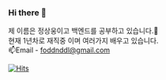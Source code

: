 ### Hi there 👋
제 이름은 정상웅이고 백엔드를 공부하고 있습니다.🌱</br>
현재 1년차로 재직중 이며 여러가지 배우고 있습니다.</br>
📫Email - foddnddl@gmail.com
<!--
**J-SangWoong/J-SangWoong** is a ✨ _special_ ✨ repository because its `README.md` (this file) appears on your GitHub profile.

Here are some ideas to get you started:

- 🔭 I’m currently working on ...
- 🌱 I’m currently learning ...
- 👯 I’m looking to collaborate on ...
- 🤔 I’m looking for help with ...
- 💬 Ask me about ...
- 📫 How to reach me: ...
- 😄 Pronouns: ...
- ⚡ Fun fact: ...
-->
[![Hits](https://hits.seeyoufarm.com/api/count/incr/badge.svg?url=https%3A%2F%2Fgithub.com%2FJ-SangWoong&count_bg=%2379C83D&title_bg=%23555555&icon=&icon_color=%23E7E7E7&title=hits&edge_flat=false)](https://hits.seeyoufarm.com)
